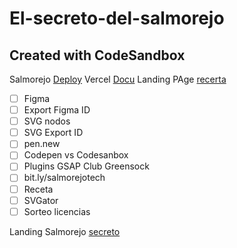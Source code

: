 # El-secreto-del-salmorejo

## Created with CodeSandbox

Salmorejo [Deploy](https://bit.ly/salmorejotech)
Vercel [Docu](https://parceljs.org/getting-started/webapp/)
Landing PAge [recerta](https://bit.ly/salmorejotech)

- [ ] Figma
- [ ] Export Figma ID
- [ ] SVG nodos
- [ ] SVG Export ID
- [ ] pen.new
- [ ] Codepen vs Codesanbox
- [ ] Plugins GSAP Club Greensock
- [ ] bit.ly/salmorejotech
- [ ] Receta
- [ ] SVGator
- [ ] Sorteo licencias

Landing Salmorejo [secreto](https://bit.ly/salmorejosecreto)
